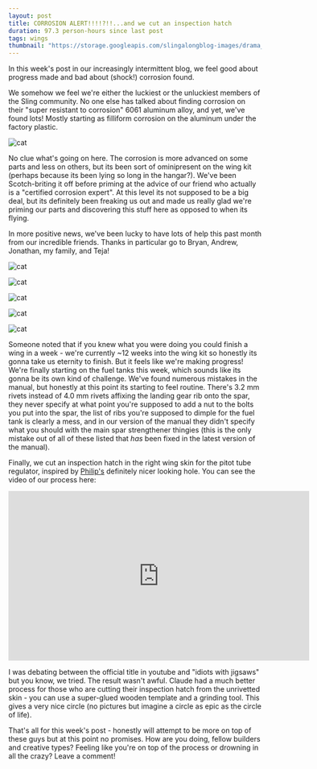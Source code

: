 ```yaml
---
layout: post
title: CORROSION ALERT!!!!?!!...and we cut an inspection hatch
duration: 97.3 person-hours since last post
tags: wings
thumbnail: "https://storage.googleapis.com/slingalongblog-images/drama_crop.png"
---
```


In this week's post in our increasingly intermittent blog, we feel good about progress made and bad about (shock!) corrosion found. 

We somehow we feel we're either the luckiest or the unluckiest members of the Sling community. No one else has talked about finding corrosion on their "super resistant to corrosion" 6061 aluminum alloy, and yet, we've found lots! Mostly starting as filliform corrosion on the aluminum under the factory plastic. 

![cat](https://storage.googleapis.com/slingalongblog-images/corrosion_collage.png)

No clue what's going on here. The corrosion is more advanced on some parts and less on others, but its been sort of ominipresent on the wing kit (perhaps because its been lying so long in the hangar?). We've been Scotch-briting it off before priming at the advice of our friend who actually is a "certified corrosion expert". At this level its not supposed to be a big deal, but its definitely been freaking us out and made us really glad we're priming our parts and discovering this stuff here as opposed to when its flying.

In more positive news, we've been lucky to have lots of help this past month from our incredible friends. Thanks in particular go to Bryan, Andrew, Jonathan, my family, and Teja!

![cat](https://storage.googleapis.com/slingalongblog-images/bryan_dimpler.jpg)

![cat](https://storage.googleapis.com/slingalongblog-images/andrew_assembly.jpg)

![cat](https://storage.googleapis.com/slingalongblog-images/peter_jonathan.jpg)

![cat](https://storage.googleapis.com/slingalongblog-images/mama_help.jpg)

![cat](https://storage.googleapis.com/slingalongblog-images/zina.jpg)

Someone noted that if you knew what you were doing you could finish a wing in a week - we're currently ~12 weeks into the wing kit so honestly its gonna take us eternity to finish. But it feels like we're making progress! We're finally starting on the fuel tanks this week, which sounds like its gonna be its own kind of challenge. We've found numerous mistakes in the manual, but honestly at this point its starting to feel routine. There's 3.2 mm rivets instead of 4.0 mm rivets affixing the landing gear rib onto the spar, they never specify at what point you're supposed to add a nut to the bolts you put into the spar, the list of ribs you're supposed to dimple for the fuel tank is clearly a mess, and in our version of the manual they didn't specify what you should with the main spar strengthener thingies (this is the only mistake out of all of these listed that *has* been fixed in the latest version of the manual).

Finally, we cut an inspection hatch in the right wing skin for the pitot tube regulator, inspired by [Philip's](https://slingtsi.rueker.com/2019/10/01/cutting-a-round-inspection-access-panel-hole/) definitely nicer looking hole. You can see the video of our process here:

<iframe width="598" height="337" src="https://www.youtube.com/embed/bkGDenwl70g" frameborder="0" allow="accelerometer; autoplay; encrypted-media; gyroscope; picture-in-picture" allowfullscreen></iframe>

I was debating between the official title in youtube and "idiots with jigsaws" but you know, we tried. The result wasn't awful. Claude had a much better process for those who are cutting their inspection hatch from the unrivetted skin - you can use a super-glued wooden template and a grinding tool. This gives a very nice circle (no pictures but imagine a circle as epic as the circle of life).

That's all for this week's post - honestly will attempt to be more on top of these guys but at this point no promises. How are you doing, fellow builders and creative types? Feeling like you're on top of the process or drowning in all the crazy? Leave a comment!